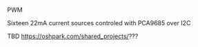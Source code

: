 PWM

Sixteen 22mA current sources controled with PCA9685 over I2C

TBD https://oshpark.com/shared_projects/???




